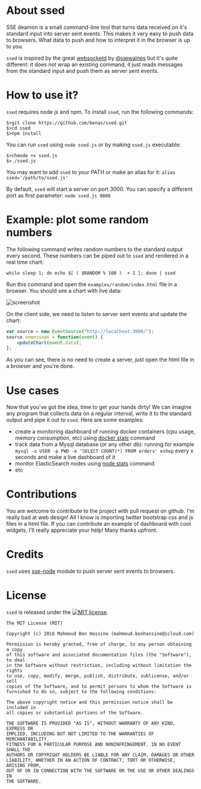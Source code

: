 # About ssed

SSE deamon is a small command-line tool that turns data received on it's standard input into server sent events.
This makes it very easy to push data to browsers. What data to push and how to interpret it in the browser is up to you.

`ssed` is inspired by the great [websocketd](http://websocketd.com/) by [@joewalnes](https://twitter.com/joewalnes) but it's quite different:
 it does not wrap an existing command, it just reads messages from the standard input and push them as server sent events.

# How to use it?

`ssed` requires node js and npm. To install `ssed`, run the following commands:

```shell
$>git clone https://github.com/benas/ssed.git
$>cd ssed
$>npm install
```

You can run `ssed` using `node ssed.js` or by making `ssed.js` executable:

```shell
$>chmode +x ssed.js
$>./ssed.js
```

You may want to add `ssed` to your PATH or make an alias for it: `alias ssed='/path/to/ssed.js'`

By default, `ssed` will start a server on port 3000. You can specify a different port as first parameter: `node ssed.js 9000`

# Example: plot some random numbers

The following command writes random numbers to the standard output every second.
These numbers can be piped out to `ssed` and rendered in a real time chart:

```shell
while sleep 1; do echo $[ ( $RANDOM % 100 )  + 1 ]; done | ssed
```

Run this command and open the `examples/random/index.html` file in a browser. You should see a chart with live data:

![screenshot](https://raw.githubusercontent.com/benas/ssed/master/examples/random/screenshot.png)

On the client side, we need to listen to server sent events and update the chart:

```js
var source = new EventSource("http://localhost:3000/");
source.onmessage = function(event) {
    updateChart(event.data);
};
```

As you can see, there is no need to create a server, just open the html file in a browser and you're done.

# Use cases

Now that you've got the idea, time to get your hands dirty! We can imagine any program that collects data on a regular interval,
write it to the standard output and pipe it out to `ssed`. Here are some examples:

* create a monitoring dashboard of running docker containers (cpu usage, memory consumption, etc) using [docker stats](https://docs.docker.com/engine/reference/commandline/stats/) command
* track data from a Mysql database (or any other db): running for example `mysql -u USER -p PWD -e 'SELECT COUNT(*) FROM orders' eshop` every x seconds and make a live dashboard of it
* monitor ElasticSearch nodes using [node stats](https://www.elastic.co/guide/en/elasticsearch/reference/current/cluster-nodes-stats.html) command
* etc

# Contributions

You are welcome to contribute to the project with pull request on github.
I'm really bad at web design! All I know is importing twitter bootstrap css and js files in a html file.
If you can contribute an example of dashboard with cool widgets, I'll really appreciate your help! Many thanks upfront.

# Credits

`ssed` uses [sse-node](https://www.npmjs.com/package/sse-node) module to push server sent events to browsers.

# License

`ssed` is released under the [![MIT license](http://img.shields.io/badge/license-MIT-brightgreen.svg?style=flat)](http://opensource.org/licenses/MIT).

```
The MIT License (MIT)

Copyright (c) 2016 Mahmoud Ben Hassine (mahmoud.benhassine@icloud.com)

Permission is hereby granted, free of charge, to any person obtaining a copy
of this software and associated documentation files (the "Software"), to deal
in the Software without restriction, including without limitation the rights
to use, copy, modify, merge, publish, distribute, sublicense, and/or sell
copies of the Software, and to permit persons to whom the Software is
furnished to do so, subject to the following conditions:

The above copyright notice and this permission notice shall be included in
all copies or substantial portions of the Software.

THE SOFTWARE IS PROVIDED "AS IS", WITHOUT WARRANTY OF ANY KIND, EXPRESS OR
IMPLIED, INCLUDING BUT NOT LIMITED TO THE WARRANTIES OF MERCHANTABILITY,
FITNESS FOR A PARTICULAR PURPOSE AND NONINFRINGEMENT. IN NO EVENT SHALL THE
AUTHORS OR COPYRIGHT HOLDERS BE LIABLE FOR ANY CLAIM, DAMAGES OR OTHER
LIABILITY, WHETHER IN AN ACTION OF CONTRACT, TORT OR OTHERWISE, ARISING FROM,
OUT OF OR IN CONNECTION WITH THE SOFTWARE OR THE USE OR OTHER DEALINGS IN
THE SOFTWARE.
```
